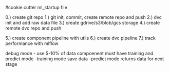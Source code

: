 #cookie cutter ml_startup file

0.) create git repo
1.) git init, commit, create remote repo and push
2.) dvc init and add raw data file
3.) create gdrive/s3/blob/gcs storage 
4.) create remote dvc repo and push


5.) create component pipeline with utils
6.) create dvc pipeline
7.) track performance with mlflow

debug mode - use 5-10% of data
compoenent must have training and predict mode
-training mode save data
-predict mode returns data for next stage

